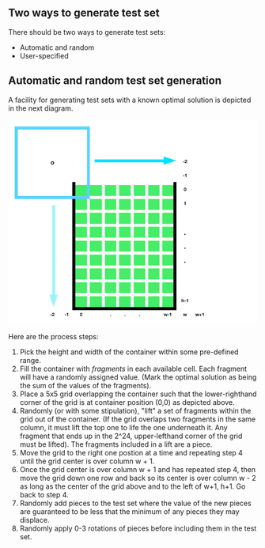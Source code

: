 ## Two ways to generate test set

There should be two ways to generate test sets:

- Automatic and random
- User-specified

## Automatic and random test set generation

A facility for generating test sets with a known optimal solution is depicted in the next diagram.

![Automatic generation](https://github.com/tevye/Tetris-inspired-knapsack-problem-testing-facility/blob/master/testSetGenAutomatic.png)

Here are the process steps:

1. Pick the height and width of the container within some pre-defined range.
2. Fill the container with *fragments* in each available cell. Each fragment will have a randomly assigned value. (Mark the optimal solution as being the sum of the values of the fragments).
3. Place a 5x5 grid overlapping the container such that the lower-righthand corner of the grid is at container position (0,0) as depicted above.
4. Randomly (or with some stipulation), "lift" a set of fragments within the grid out of the container. (If the grid overlaps two fragments in the same column, it must lift the top one to life the one underneath it. Any fragment that ends up in the 2^24, upper-lefthand corner of the grid must be lifted). The fragments included in a lift are a piece.
5. Move the grid to the right one postion at a time and repeating step 4 until the grid center is over column w + 1.
6. Once the grid center is over column w + 1 and has repeated step 4, then move the grid down one row and back so its center is over column w - 2 as long as the center of the grid above and to the left of w+1, h+1. Go back to step 4.
7. Randomly add pieces to the test set where the value of the new pieces are guaranteed to be less that the minimum of any pieces they may displace.
8. Randomly apply 0-3 rotations of pieces before including them in the test set.
